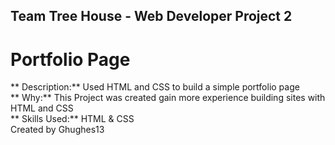 ## Team Tree House - Web Developer Project 2  
# Portfolio Page  
** Description:** Used HTML and CSS to build a simple portfolio page  
** Why:** This Project was created gain more experience building sites with HTML and CSS  
** Skills Used:** HTML & CSS  
Created by Ghughes13 